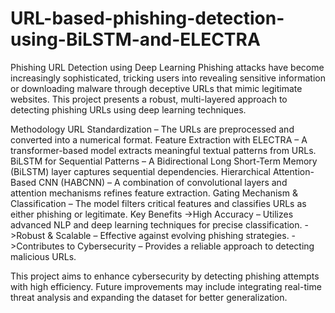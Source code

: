 # URL-based-phishing-detection-using-BiLSTM-and-ELECTRA
Phishing URL Detection using Deep Learning
Phishing attacks have become increasingly sophisticated, tricking users into revealing sensitive information or downloading malware through deceptive URLs that mimic legitimate websites. This project presents a robust, multi-layered approach to detecting phishing URLs using deep learning techniques.

Methodology
URL Standardization – The URLs are preprocessed and converted into a numerical format.
Feature Extraction with ELECTRA – A transformer-based model extracts meaningful textual patterns from URLs.
BiLSTM for Sequential Patterns – A Bidirectional Long Short-Term Memory (BiLSTM) layer captures sequential dependencies.
Hierarchical Attention-Based CNN (HABCNN) – A combination of convolutional layers and attention mechanisms refines feature extraction.
Gating Mechanism & Classification – The model filters critical features and classifies URLs as either phishing or legitimate.
Key Benefits
 ->High Accuracy – Utilizes advanced NLP and deep learning techniques for precise classification.
 ->Robust & Scalable – Effective against evolving phishing strategies.
 ->Contributes to Cybersecurity – Provides a reliable approach to detecting malicious URLs.

This project aims to enhance cybersecurity by detecting phishing attempts with high efficiency. Future improvements may include integrating real-time threat analysis and expanding the dataset for better generalization.

